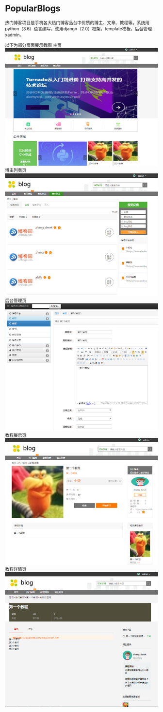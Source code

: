 
# PopularBlogs
热门博客项目是手机各大热门博客品台中优质的博主、文章、教程等。系统用python（3.6）语言编写，使用django（2.0）框架，template模板，后台管理xadmin。

以下为部分页面展示截图
主页
![Image text](https://github.com/simida0755/PopularBlogs/blob/master/static/example/%E4%B8%BB%E9%A1%B5.png)
博主列表页
![Image text](https://github.com/simida0755/PopularBlogs/blob/master/static/example/%E5%8D%9A%E4%B8%BB%E5%88%97%E8%A1%A8%E9%A1%B5.png)
后台管理页
![Image text](https://github.com/simida0755/PopularBlogs/blob/master/static/example/%E5%90%8E%E5%8F%B0%E7%AE%A1%E7%90%86%E9%A1%B5.png)
教程展示页
![Image text](https://github.com/simida0755/PopularBlogs/blob/master/static/example/%E6%95%99%E7%A8%8B%E5%B1%95%E7%A4%BA%E9%A1%B5.png)
教程详情页
![Image text](https://github.com/simida0755/PopularBlogs/blob/master/static/example/%E6%95%99%E7%A8%8B%E8%AF%A6%E6%83%85%E9%A1%B5.png)

